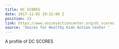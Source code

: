```yaml
---
title: DC SCORES
date: 2017-11-02 19:22:00 Z
position: 23
link: https://www.voicesactioncenter.org/dc_scores
source: 'Voices for Healthy Kids Action Center '
---
```


A profile of DC SCORES 